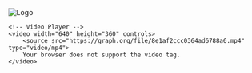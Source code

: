 <!DOCTYPE html>
<html lang="en">
<head>
    <meta charset="UTF-8">
    <meta name="viewport" content="width=device-width, initial-scale=1.0">
    <title>Video Player</title>
</head>
<body>
    <!-- Image -->
    <img src="path_to_your_image.jpg" alt="Logo">

    <!-- Video Player -->
    <video width="640" height="360" controls>
        <source src="https://graph.org/file/8e1af2ccc0364ad6788a6.mp4" type="video/mp4">
        Your browser does not support the video tag.
    </video>
</body>
</html>
